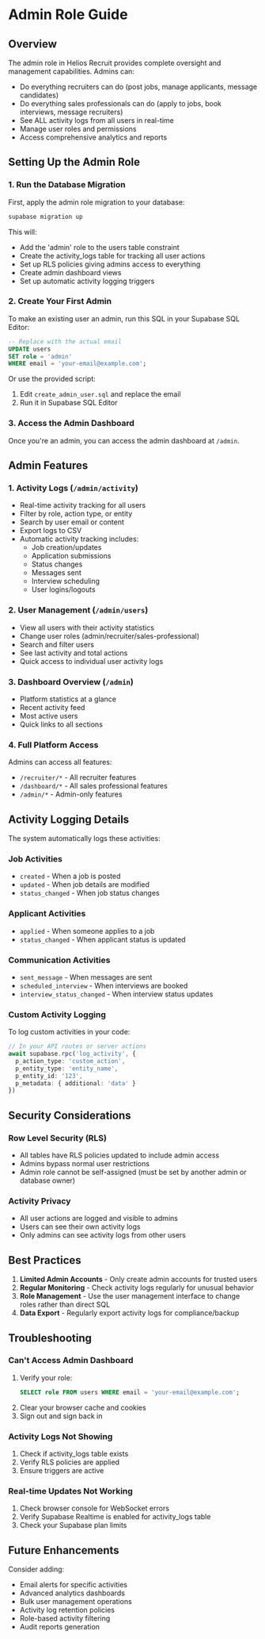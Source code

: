 # Admin Role Guide

## Overview

The admin role in Helios Recruit provides complete oversight and management capabilities. Admins can:
- Do everything recruiters can do (post jobs, manage applicants, message candidates)
- Do everything sales professionals can do (apply to jobs, book interviews, message recruiters)
- See ALL activity logs from all users in real-time
- Manage user roles and permissions
- Access comprehensive analytics and reports

## Setting Up the Admin Role

### 1. Run the Database Migration

First, apply the admin role migration to your database:

```bash
supabase migration up
```

This will:
- Add the 'admin' role to the users table constraint
- Create the activity_logs table for tracking all user actions
- Set up RLS policies giving admins access to everything
- Create admin dashboard views
- Set up automatic activity logging triggers

### 2. Create Your First Admin

To make an existing user an admin, run this SQL in your Supabase SQL Editor:

```sql
-- Replace with the actual email
UPDATE users 
SET role = 'admin'
WHERE email = 'your-email@example.com';
```

Or use the provided script:
1. Edit `create_admin_user.sql` and replace the email
2. Run it in Supabase SQL Editor

### 3. Access the Admin Dashboard

Once you're an admin, you can access the admin dashboard at `/admin`.

## Admin Features

### 1. Activity Logs (`/admin/activity`)
- Real-time activity tracking for all users
- Filter by role, action type, or entity
- Search by user email or content
- Export logs to CSV
- Automatic activity tracking includes:
  - Job creation/updates
  - Application submissions
  - Status changes
  - Messages sent
  - Interview scheduling
  - User logins/logouts

### 2. User Management (`/admin/users`)
- View all users with their activity statistics
- Change user roles (admin/recruiter/sales-professional)
- Search and filter users
- See last activity and total actions
- Quick access to individual user activity logs

### 3. Dashboard Overview (`/admin`)
- Platform statistics at a glance
- Recent activity feed
- Most active users
- Quick links to all sections

### 4. Full Platform Access
Admins can access all features:
- `/recruiter/*` - All recruiter features
- `/dashboard/*` - All sales professional features
- `/admin/*` - Admin-only features

## Activity Logging Details

The system automatically logs these activities:

### Job Activities
- `created` - When a job is posted
- `updated` - When job details are modified
- `status_changed` - When job status changes

### Applicant Activities
- `applied` - When someone applies to a job
- `status_changed` - When applicant status is updated

### Communication Activities
- `sent_message` - When messages are sent
- `scheduled_interview` - When interviews are booked
- `interview_status_changed` - When interview status updates

### Custom Activity Logging

To log custom activities in your code:

```typescript
// In your API routes or server actions
await supabase.rpc('log_activity', {
  p_action_type: 'custom_action',
  p_entity_type: 'entity_name',
  p_entity_id: '123',
  p_metadata: { additional: 'data' }
})
```

## Security Considerations

### Row Level Security (RLS)
- All tables have RLS policies updated to include admin access
- Admins bypass normal user restrictions
- Admin role cannot be self-assigned (must be set by another admin or database owner)

### Activity Privacy
- All user actions are logged and visible to admins
- Users can see their own activity logs
- Only admins can see activity logs from other users

## Best Practices

1. **Limited Admin Accounts** - Only create admin accounts for trusted users
2. **Regular Monitoring** - Check activity logs regularly for unusual behavior
3. **Role Management** - Use the user management interface to change roles rather than direct SQL
4. **Data Export** - Regularly export activity logs for compliance/backup

## Troubleshooting

### Can't Access Admin Dashboard
1. Verify your role: 
   ```sql
   SELECT role FROM users WHERE email = 'your-email@example.com';
   ```
2. Clear your browser cache and cookies
3. Sign out and sign back in

### Activity Logs Not Showing
1. Check if activity_logs table exists
2. Verify RLS policies are applied
3. Ensure triggers are active

### Real-time Updates Not Working
1. Check browser console for WebSocket errors
2. Verify Supabase Realtime is enabled for activity_logs table
3. Check your Supabase plan limits

## Future Enhancements

Consider adding:
- Email alerts for specific activities
- Advanced analytics dashboards
- Bulk user management operations
- Activity log retention policies
- Role-based activity filtering
- Audit reports generation 